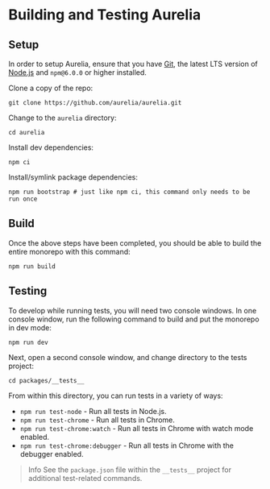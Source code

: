 # Building and Testing Aurelia

## Setup

In order to setup Aurelia, ensure that you have [Git](https://git-scm.com/downloads), the latest LTS version of [Node.js](https://nodejs.org/) and `npm@6.0.0` or higher installed.

Clone a copy of the repo:

```Shell
git clone https://github.com/aurelia/aurelia.git
```

Change to the `aurelia` directory:

```Shell
cd aurelia
```

Install dev dependencies:

```Shell
npm ci
```

Install/symlink package dependencies:

```Shell
npm run bootstrap # just like npm ci, this command only needs to be run once
```

## Build

Once the above steps have been completed, you should be able to build the entire monorepo with this command:

```Shell
npm run build
```

## Testing

To develop while running tests, you will need two console windows. In one console window, run the following command to build and put the monorepo in dev mode:

```Shell
npm run dev
```

Next, open a second console window, and change directory to the tests project:

```Shell
cd packages/__tests__
```

From within this directory, you can run tests in a variety of ways:

* `npm run test-node` - Run all tests in Node.js.
* `npm run test-chrome` - Run all tests in Chrome.
* `npm run test-chrome:watch` - Run all tests in Chrome with watch mode enabled.
* `npm run test-chrome:debugger` - Run all tests in Chrome with the debugger enabled.

> Info
> See the `package.json` file within the `__tests__` project for additional test-related commands.
